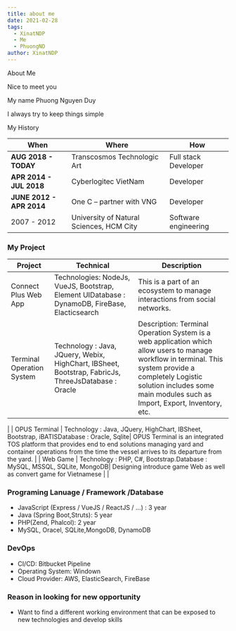 ```yaml
---
title: about me
date: 2021-02-28
tags: 
  - XinatNDP
  - Me
  - PhuongND
author: XinatNDP  
---
```




About Me

Nice to meet you

My name Phuong Nguyen Duy

I always try to keep things simple

My History

| When | Where | How |
| --- | --- | --- |
| **AUG 2018 - TODAY** | Transcosmos Technologic Art | Full stack Developer |
| **APR 2014 - JUL 2018** | Cyberlogitec VietNam | Developer |
| **JUNE 2012 - APR 2014** | One C – partner with VNG | Developer |
| 2007 - 2012 | University of Natural Sciences, HCM City | Software engineering |

### **My Project**

| Project | Technical | Description |
| --- | --- | --- |
| Connect Plus Web App | Technologies: NodeJs, VueJS, Bootstrap, Element UIDatabase : DynamoDB, FireBase, Elacticsearch| This is a part of an ecosystem to manage interactions from social networks. |
| Terminal Operation System | Technology : Java, JQuery, Webix, HighChart, IBSheet, Bootstrap, FabricJs, ThreeJsDatabase : Oracle| Description: Terminal Operation System is a web application which allow users to manage workflow in terminal. This system provide a completely Logistic solution includes some main modules such as Import, Export, Inventory, etc.
 |
| OPUS Terminal | Technology : Java, JQuery, HighChart, IBSheet, Bootstrap, iBATISDatabase : Oracle, Sqlite| OPUS Terminal is an integrated TOS platform that provides end to end solutions managing yard and container operations from the time the vessel arrives to its departure from the yard.
 |
| Web Game | Technology : PHP, C#, Bootstrap.Database : MySQL, MSSQL, SQLite, MongoDB| Designing introduce game Web as well as convert game for Vietnamese |
|


###


### Programing Lanuage / Framework /Database

- JavaScript (Express / VueJS / ReactJS / …) : 3 year
- Java (Spring Boot,Struts): 5 year
- PHP(Zend, Phalcol): 2 year
- MySQL, Oracel, SQLite,MongoDB, DynamoDB

### DevOps

- CI/CD: Bitbucket Pipeline
- Operating System: Windown
- Cloud Provider: AWS, ElasticSearch, FireBase
### Reason in looking for new opportunity
- Want to find a different working environment that can be exposed to new technologies and develop skills